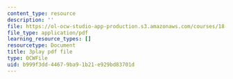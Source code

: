 ```yaml
---
content_type: resource
description: ''
file: https://ol-ocw-studio-app-production.s3.amazonaws.com/courses/18-03sc-differential-equations-fall-2011/b999f3dd44679ba91b21e929bd83701d_XDhJ8lVGbl8.pdf
file_type: application/pdf
learning_resource_types: []
resourcetype: Document
title: 3play pdf file
type: OCWFile
uid: b999f3dd-4467-9ba9-1b21-e929bd83701d
---
```

